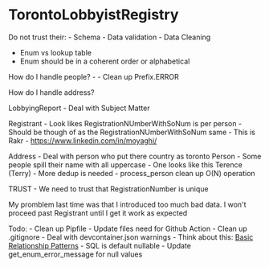 # TorontoLobbyistRegistry

Do not trust their:
    - Schema
    - Data validation
    - Data Cleaning

- Enum vs lookup table
- Enum should be in a coherent order or alphabetical


How do I handle people?
    - 
    - Clean up Prefix.ERROR

How do I handle address?

LobbyingReport
    - Deal with Subject Matter

Registrant
    - Look likes RegistrationNUmberWithSoNum is per person
    - Should be though of as the RegistrationNUmberWithSoNum same
    - This is Rakr
        - https://www.linkedin.com/in/moyaghi/
    
Address 
    - Deal with person who put there country as toronto
Person
    - Some people spill their name with all uppercase 
    - One looks like this Terence (Terry)
    - More dedup is needed
    - process_person clean up O(N) operation

TRUST
    - We need to trust that RegistrationNumber is unique

My promblem last time was that I introduced too much bad data. I won't proceed past  Registrant until I get it work as expected

Todo:
    - Clean up Pipfile
    - Update files need for Github Action
    - Clean up .gitignore
    - Deal with devcontainer.json warnings
    - Think about this: [Basic Relationship Patterns](https://docs.sqlalchemy.org/en/20/orm/basic_relationships.html)
    - SQL is default nullable
    - Update get_enum_error_message for null values


